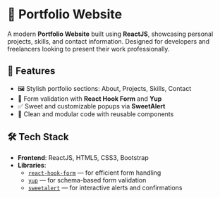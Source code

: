 # 💼 Portfolio Website

A  modern **Portfolio Website** built using **ReactJS**, showcasing personal projects, skills, and contact information. Designed for developers and freelancers looking to present their work professionally.

## 🚀 Features

- 🖼️ Stylish portfolio sections: About, Projects, Skills, Contact
- 🧠 Form validation with **React Hook Form** and **Yup**
- ✅ Sweet and customizable popups via **SweetAlert**
- 🎨 Clean and modular code with reusable components

## 🛠️ Tech Stack

- **Frontend**: ReactJS, HTML5, CSS3, Bootstrap
- **Libraries**:
  - [`react-hook-form`](https://react-hook-form.com/) — for efficient form handling
  - [`yup`](https://github.com/jquense/yup) — for schema-based form validation
  - [`sweetalert`](https://sweetalert.js.org/) — for interactive alerts and confirmations

